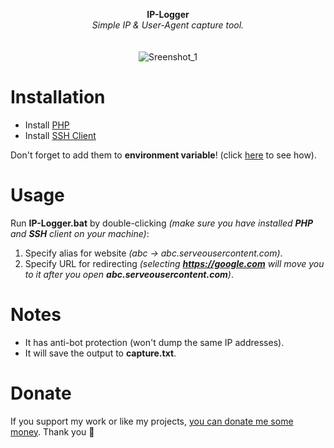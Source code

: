 <p align="center">
	<b>IP-Logger</b>
	<br>
	<i>Simple IP & User-Agent capture tool.</i>
	<br><br><br>
	<img alt="Sreenshot_1" src="https://user-images.githubusercontent.com/48186982/62075980-d5723f80-b246-11e9-87b5-4d0a293da838.png">
</p>

# Installation
* Install [PHP](https://windows.php.net/download)
* Install [SSH Client](https://github.com/PowerShell/Win32-OpenSSH/releases)

Don't forget to add them to **environment variable**! (click [here](https://www.java.com/en/download/help/path.xml) to see how).

# Usage
Run **IP-Logger.bat** by double-clicking *(make sure you have installed **PHP** and **SSH** client on your machine)*:

1. Specify alias for website *(abc -> abc.serveousercontent.com)*.
2. Specify URL for redirecting *(selecting **https://google.com** will move you to it after you open **abc.serveousercontent.com**)*.

# Notes
* It has anti-bot protection (won't dump the same IP addresses).
* It will save the output to **capture.txt**.

# Donate
If you support my work or like my projects, [you can donate me some money](https://github.com/hXR16F/donate/blob/master/README.md). Thank you 💙
